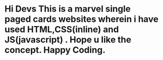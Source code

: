# Hi Devs This is a marvel single paged cards websites wherein i have used HTML,CSS(inline) and JS(javascript) . Hope u like the concept. Happy Coding.
